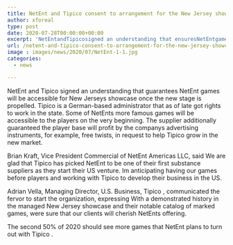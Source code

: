 ```yaml
---
title: NetEnt and Tipico consent to arrangement for the New Jersey showcase
author: xforeal 
type: post
date: 2020-07-28T00:00:00+00:00
excerpt: 'NetEntandTipicosigned an understanding that ensuresNetEntgames will be accessible for New Jerseys showcase once the new stage is launched '
url: /netent-and-tipico-consent-to-arrangement-for-the-new-jersey-showcase/
image : images/news/2020/07/NetEnt-1-1.jpg
categories:
  - news

---
```

<span data-contrast="auto">NetEnt </span><span data-contrast="auto">and </span><span data-contrast="auto">Tipico </span><span data-contrast="auto">signed an understanding that guarantees </span><span data-contrast="auto">NetEnt </span><span data-contrast="auto">games will be accessible for New Jerseys showcase once the new stage is propelled. </span><span data-contrast="auto">Tipico </span><span data-contrast="auto">is a German-based administrator that as of late got rights to work in the state. Some of </span><span data-contrast="auto">NetEnts </span><span data-contrast="auto">more famous games will be accessible to the players on the very beginning. The supplier additionally guaranteed the player base will profit by the companys advertising instruments, for example, free twists, </span><span data-contrast="auto">in request to </span><span data-contrast="auto">help </span><span data-contrast="auto">Tipico </span><span data-contrast="auto">grow in the new market. </span><span data-ccp-props='{"134233117":true,"134233118":true,"201341983":0,"335559739":200,"335559740":240}' />

<span data-contrast="auto">Brian Kraft, Vice President Commercial of </span><span data-contrast="auto">NetEnt </span><span data-contrast="auto">Americas LLC, said We are glad that </span><span data-contrast="auto">Tipico </span><span data-contrast="auto">has picked </span><span data-contrast="auto">NetEnt </span><span data-contrast="auto">to be one of their first substance suppliers as they start their US venture. Im anticipating having our games before players and working with </span><span data-contrast="auto">Tipico </span><span data-contrast="auto">to develop their business in the US. </span><span data-ccp-props='{"134233117":true,"134233118":true,"201341983":0,"335559739":200,"335559740":240}' />

<span data-contrast="auto">Adrian Vella, Managing Director, U.S. Business, </span><span data-contrast="auto">Tipico </span><span data-contrast="auto">, communicated the fervor to start the organization, expressing With a demonstrated history in the managed New Jersey showcase and their notable </span><span data-contrast="auto">catalog </span><span data-contrast="auto">of marked games, were sure that our clients will cherish </span><span data-contrast="auto">NetEnts </span><span data-contrast="auto">offering. </span><span data-ccp-props='{"134233117":true,"134233118":true,"201341983":0,"335559739":200,"335559740":240}' />

<span data-contrast="auto">The second 50% of 2020 should see more games that </span><span data-contrast="auto">NetEnt </span><span data-contrast="auto">plans to turn out with </span><span data-contrast="auto">Tipico </span><span data-contrast="auto">. </span><span data-ccp-props='{"134233117":true,"134233118":true,"201341983":0,"335559739":200,"335559740":240}' />